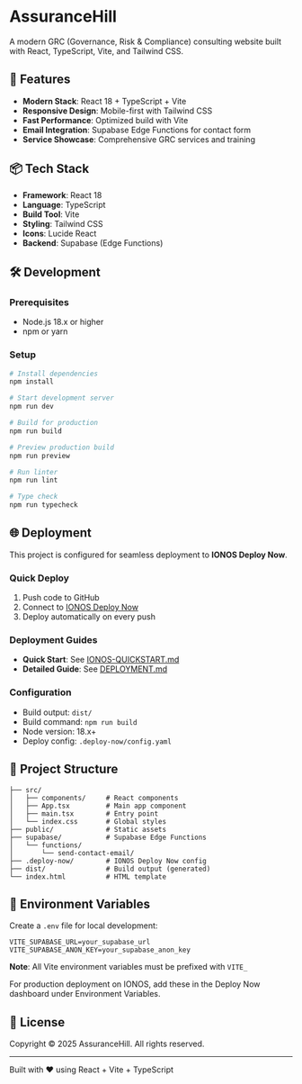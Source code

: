 # AssuranceHill

A modern GRC (Governance, Risk & Compliance) consulting website built with React, TypeScript, Vite, and Tailwind CSS.

## 🚀 Features

- **Modern Stack**: React 18 + TypeScript + Vite
- **Responsive Design**: Mobile-first with Tailwind CSS
- **Fast Performance**: Optimized build with Vite
- **Email Integration**: Supabase Edge Functions for contact form
- **Service Showcase**: Comprehensive GRC services and training

## 📦 Tech Stack

- **Framework**: React 18
- **Language**: TypeScript
- **Build Tool**: Vite
- **Styling**: Tailwind CSS
- **Icons**: Lucide React
- **Backend**: Supabase (Edge Functions)

## 🛠️ Development

### Prerequisites
- Node.js 18.x or higher
- npm or yarn

### Setup
```bash
# Install dependencies
npm install

# Start development server
npm run dev

# Build for production
npm run build

# Preview production build
npm run preview

# Run linter
npm run lint

# Type check
npm run typecheck
```

## 🌐 Deployment

This project is configured for seamless deployment to **IONOS Deploy Now**.

### Quick Deploy
1. Push code to GitHub
2. Connect to [IONOS Deploy Now](https://www.ionos.com/hosting/deploy-now)
3. Deploy automatically on every push

### Deployment Guides
- **Quick Start**: See [IONOS-QUICKSTART.md](./IONOS-QUICKSTART.md)
- **Detailed Guide**: See [DEPLOYMENT.md](./DEPLOYMENT.md)

### Configuration
- Build output: `dist/`
- Build command: `npm run build`
- Node version: 18.x+
- Deploy config: `.deploy-now/config.yaml`

## 📁 Project Structure

```
├── src/
│   ├── components/     # React components
│   ├── App.tsx         # Main app component
│   ├── main.tsx        # Entry point
│   └── index.css       # Global styles
├── public/             # Static assets
├── supabase/           # Supabase Edge Functions
│   └── functions/
│       └── send-contact-email/
├── .deploy-now/        # IONOS Deploy Now config
├── dist/               # Build output (generated)
└── index.html          # HTML template
```

## 🔐 Environment Variables

Create a `.env` file for local development:

```env
VITE_SUPABASE_URL=your_supabase_url
VITE_SUPABASE_ANON_KEY=your_supabase_anon_key
```

**Note**: All Vite environment variables must be prefixed with `VITE_`

For production deployment on IONOS, add these in the Deploy Now dashboard under Environment Variables.

## 📝 License

Copyright © 2025 AssuranceHill. All rights reserved.

---

Built with ❤️ using React + Vite + TypeScript
